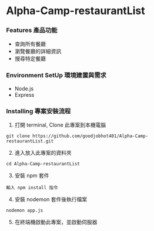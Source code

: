 # Alpha-Camp-restaurantList



### Features 產品功能
* 查詢所有餐廳
* 瀏覽餐廳的詳細資訊
* 搜尋特定餐廳

### Environment SetUp 環境建置與需求
* Node.js
* Express

### Installing 專案安裝流程
1. 打開 terminal, Clone 此專案到本機電腦  

```git clone https://github.com/goodjobhot401/Alpha-Camp-restaurantList.git```  

2. 進入放入此專案的資料夾  

``` cd Alpha-Camp-restaurantList ```

3. 安裝 npm 套件  

``` 輸入 npm install 指令 ```

4. 安裝 nodemon 套件後執行檔案 

``` nodemon app.js   ```

5. 在終端機啟動此專案，並啟動伺服器
